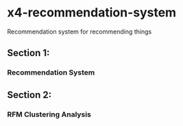 # x4-recommendation-system
Recommendation system for recommending things



## Section 1:

### Recommendation System




## Section 2:

### RFM Clustering Analysis
